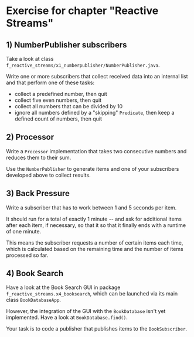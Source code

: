 # Exercise for chapter "Reactive Streams"

## 1) NumberPublisher subscribers

Take a look at class `f_reactive_streams/x1_numberpublisher/NumberPublisher.java`.

Write one or more subscribers that collect received data into an internal list
and that perform one of these tasks:

* collect a predefined number, then quit
* collect five even numbers, then quit
* collect all numbers that can be divided by 10
* ignore all numbers defined by a "skipping" `Predicate`, then keep a defined count of numbers, then
  quit

## 2) Processor

Write a `Processor` implementation that takes two consecutive numbers and reduces them to their
sum.

Use the `NumberPublisher` to generate items and one of your subscribers developed above to collect
results.

## 3) Back Pressure

Write a subscriber that has to work between 1 and 5 seconds per item.

It should run for a total of exactly 1 minute -- and ask for additional items after each item,
if necessary, so that it so that it finally ends with a runtime of one minute.

This means the subscriber requests a number of certain items each time, which is calculated
based on the remaining time and the number of items processed so far.

## 4) Book Search

Have a look at the Book Search GUI in package `f_reactive_streams.x4_booksearch`, which can
be launched via its main class `BookDatabaseApp`.

However, the integration of the GUI with the `BookDatabase` isn't yet implemented. Have a look
at `BookDatabase.find()`.

Your task is to code a publisher that publishes items to the `BookSubscriber`.